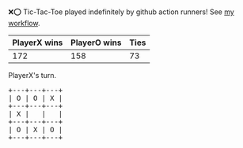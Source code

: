 :x::o: Tic-Tac-Toe played indefinitely by github action runners! See [my workflow](.github/workflows/play.yaml).

|PlayerX wins|PlayerO wins|Ties|
|-|-|-|
|172|158|73|

PlayerX's turn.

<pre>
+---+---+---+
| O | O | X |
+---+---+---+
| X |   |   |
+---+---+---+
| O | X | O |
+---+---+---+
</pre>